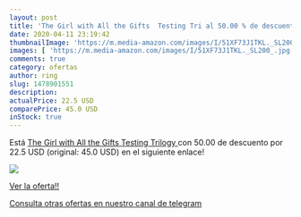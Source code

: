 ```yaml
---
layout: post
title: 'The Girl with All the Gifts  Testing Tri al 50.00 % de descuento'
date: 2020-04-11 23:19:42
thumbnailImage: 'https://m.media-amazon.com/images/I/51XF73J1TKL._SL200_.jpg'
images: [ 'https://m.media-amazon.com/images/I/51XF73J1TKL._SL200_.jpg' ]
comments: true
category: ofertas
author: ring
slug: 1478901551
description:
actualPrice: 22.5 USD
comparePrice: 45.0 USD
inStock: true
---
```


Está [The Girl with All the Gifts  Testing Trilogy ](https://www.amazon.com/dp/1478901551/?tag=redken08-20) con 50.00 de descuento por 22.5 USD (original: 45.0 USD) en el siguiente enlace!

[![](https://m.media-amazon.com/images/I/51XF73J1TKL._SL200_.jpg)](https://www.amazon.com/dp/1478901551/?tag=redken08-20)

[Ver la oferta!!](https://www.amazon.com/dp/1478901551/?tag=redken08-20)

[Consulta otras ofertas en nuestro canal de telegram](https://t.me/s/ofertas25)
